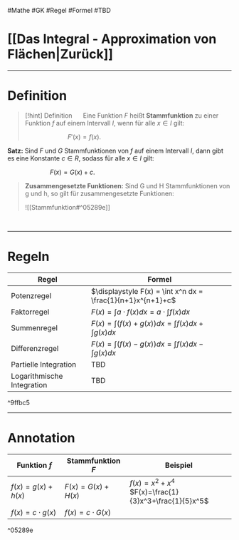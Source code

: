 #Mathe #GK #Regel #Formel  #TBD 

# [[Das Integral - Approximation von Flächen|Zurück]]

___
# Definition

>[!hint] Definition
>$\quad$
>Eine Funktion $F$ heißt **Stammfunktion** zu einer Funktion $f$ auf einem Intervall $I$, wenn für alle $x\in I$ gilt: 
>
>$\qquad \qquad \qquad F'(x)=f(x)$.
>
**Satz:**
Sind $F$ und $G$ Stammfunktionen von $f$ auf einem Intervall $I$, dann gibt es eine Konstante $c\in R$, sodass für alle $x\in I$ gilt: 
>
$\qquad \qquad \qquad F(x)=G(x)+c$.
>
>**Zusammengesetzte Funktionen:**
>Sind G und H Stammfunktionen von g und h, so gilt für zusammengesetzte Funktionen:
>
>![[Stammfunktion#^05289e]]
>$\quad$


<br>

___
# Regeln

| Regel | Formel |
| ---- | ---- |
| Potenzregel |  $\displaystyle F(x) = \int x^n dx = \frac{1}{n+1}x^{n+1}+c$ |
| Faktorregel | $\displaystyle F(x) = \int a \cdot f(x) dx= a \cdot \int f(x)dx$ |
| Summenregel | $\displaystyle F(x) = \int (f(x)+g(x)) dx = \int f(x) dx + \int g(x) dx$ |
| Differenzregel | $\displaystyle F(x) = \int (f(x)- g(x)) dx = \int f(x) dx - \int g(x) dx$ |
| Partielle Integration | TBD |
| Logarithmische Integration | TBD |

^9ffbc5



___
# Annotation

| Funktion $f$ | Stammfunktion $F$ | Beispiel |
| ---- | ---- | ---- |
| $f(x)=g(x)+h(x)$ | $F(x)=G(x)+H(x)$ | $f(x)=x^2+x^4$<br>$F(x)=\frac{1}{3}x^3+\frac{1}{5}x^5$ |
| $f(x)=c\cdot g(x)$ | $f(x)=c\cdot G(x)$ |  |

^05289e


